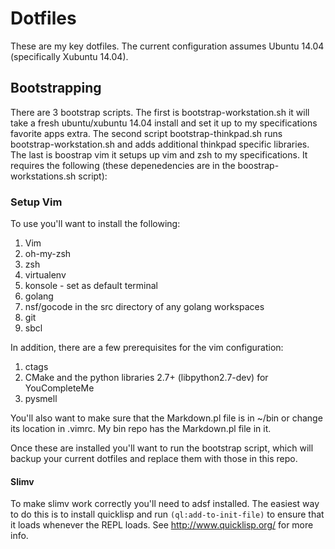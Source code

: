 # Dotfiles

These are my key dotfiles. The current configuration assumes Ubuntu 14.04
(specifically Xubuntu 14.04).

## Bootstrapping

There are 3 bootstrap scripts. The first is bootstrap-workstation.sh it will
take a fresh ubuntu/xubuntu 14.04 install and set it up to my specifications
favorite apps extra.  The second script bootstrap-thinkpad.sh runs
bootstrap-workstation.sh and adds additional thinkpad specific libraries.  The
last is boostrap vim it setups up vim and zsh to my specifications.  It
requires the following (these depenedencies are in the boostrap-workstations.sh
script):

### Setup Vim

To use you'll want to install the following:

1. Vim
1. oh-my-zsh
1. zsh
1. virtualenv
1. konsole - set as default terminal
1. golang
1. nsf/gocode in the src directory of any golang workspaces
1. git
1. sbcl

In addition, there are a few prerequisites for the vim
configuration:

1. ctags
1. CMake and the python libraries 2.7+ (libpython2.7-dev) for YouCompleteMe
1. pysmell

You'll also want to make sure that the Markdown.pl file is in ~/bin or change
its location in .vimrc.  My bin repo has the Markdown.pl file in it.

Once these are installed you'll want to run the bootstrap script, which will
backup your current dotfiles and replace them with those in this repo.

#### Slimv

To make slimv work correctly you'll need to adsf installed.  The easiest way to
do this is to install quicklisp and run `(ql:add-to-init-file)` to ensure that
it loads whenever the REPL loads. See http://www.quicklisp.org/ for more info.
